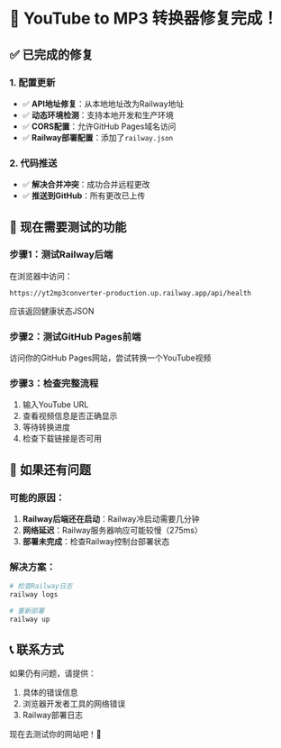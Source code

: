 # 🎯 YouTube to MP3 转换器修复完成！

## ✅ 已完成的修复

### 1. 配置更新
- ✅ **API地址修复**：从本地地址改为Railway地址
- ✅ **动态环境检测**：支持本地开发和生产环境
- ✅ **CORS配置**：允许GitHub Pages域名访问
- ✅ **Railway部署配置**：添加了`railway.json`

### 2. 代码推送
- ✅ **解决合并冲突**：成功合并远程更改
- ✅ **推送到GitHub**：所有更改已上传

## 🧪 现在需要测试的功能

### 步骤1：测试Railway后端
在浏览器中访问：
```
https://yt2mp3converter-production.up.railway.app/api/health
```
应该返回健康状态JSON

### 步骤2：测试GitHub Pages前端
访问你的GitHub Pages网站，尝试转换一个YouTube视频

### 步骤3：检查完整流程
1. 输入YouTube URL
2. 查看视频信息是否正确显示
3. 等待转换进度
4. 检查下载链接是否可用

## 🚨 如果还有问题

### 可能的原因：
1. **Railway后端还在启动**：Railway冷启动需要几分钟
2. **网络延迟**：Railway服务器响应可能较慢（275ms）
3. **部署未完成**：检查Railway控制台部署状态

### 解决方案：
```bash
# 检查Railway日志
railway logs

# 重新部署
railway up
```

## 📞 联系方式
如果仍有问题，请提供：
1. 具体的错误信息
2. 浏览器开发者工具的网络错误
3. Railway部署日志

现在去测试你的网站吧！🚀 
